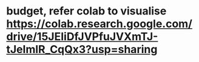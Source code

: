 # budget, refer colab to visualise https://colab.research.google.com/drive/15JEIiDfJVPfuJVXmTJ-tJelmlR_CqQx3?usp=sharing
